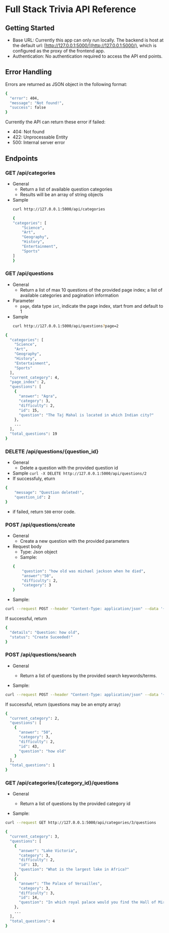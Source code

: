 # Full Stack Trivia API Reference 

## Getting Started
* Base URL: Currently this app can only run locally. The backend is host at the default url: [http://127.0.0.1:5000/](http://127.0.0.1:5000/), which is configured as the proxy of the frontend app.
* Authentication: No authentication required to access the API end points.

## Error Handling
Errors are returned as JSON object in the following format: 
```bash
{
  "error": 404, 
  "message": "Not found!", 
  "success": false
}
```
Currently the API can return these error if failed: 
* 404: Not found
* 422: Unprocessable Entity
* 500: Internal server error


## Endpoints

### GET /api/categories 
* General
    - Return a list of available question categories
    - Results will be an array of string objects
* Sample 
    ```bash
    curl http://127.0.0.1:5000/api/categories
    ```
    ```bash 
    {
    "categories": [
        "Science", 
        "Art", 
        "Geography", 
        "History", 
        "Entertainment", 
        "Sports"
    ]
    }
    ```

### GET /api/questions
* General
    - Return a list of max 10 questions of the provided page index; a list of available categories and pagination information
* Parameter
    - ``` page ```, data type ``` int ```, indicate the page index, start from and default to 1
* Sample
    ```bash 
    curl http://127.0.0.1:5000/api/questions?page=2
    ```
```bash
{
  "categories": [
    "Science", 
    "Art", 
    "Geography", 
    "History", 
    "Entertainment", 
    "Sports"
  ], 
  "current_category": 4, 
  "page_index": 2, 
  "questions": [
    {
      "answer": "Agra", 
      "category": 3, 
      "difficulty": 2, 
      "id": 15, 
      "question": "The Taj Mahal is located in which Indian city?"
    }, 
    ...
  ], 
  "total_questions": 19
}
```

### DELETE /api/questions/{question_id}


* General
    - Delete a question with the provided question id
* Sample
    ```curl -X DELETE http://127.0.0.1:5000/api/questions/2 ```
* If successfuly, eturn
```bash
{
    "message": "Question deleted!",
    "question_id": 2
}
```
* if failed, return ``` 500 ``` error code.

### POST /api/questions/create

* General
    - Create a new question with the provided parameters
* Request body
    - Type: Json object
    - Sample: 
    ```bash 
    {
        "question": "how old was michael jackson when he died",
        "answer":"50",
        "difficulty": 2, 
        "category": 3
    } 
    ``` 
* Sample: 
```bash
curl --request POST --header "Content-Type: application/json" --data '{"question":"how old", "answer":"50", "difficulty":2, "category":3}' http://127.0.0.1:5000/api/questions/create
```
If successful, return
```bash
{
  "details": "Question: how old", 
  "status": "Create Suceeded!"
}
```

### POST /api/questions/search
* General
    - Return a list of questions by the provided search keywords/terms.

* Sample: 
```bash
curl --request POST --header "Content-Type: application/json" --data '{"searchTerm":"how old"}' http://127.0.0.1:5000/api/questions/search
```
If successful, return (questions may be an empty array)
```bash
{
  "current_category": 2, 
  "questions": [
    {
      "answer": "50", 
      "category": 3, 
      "difficulty": 2, 
      "id": 43, 
      "question": "how old"
    }
  ], 
  "total_questions": 1
}
```

### GET /api/categories/{category_id}/questions
* General
    - Return a list of questions by the provided category id

* Sample: 
```bash
curl --request GET http://127.0.0.1:5000/api/categories/3/questions
```
```bash
{
  "current_category": 3, 
  "questions": [
    {
      "answer": "Lake Victoria", 
      "category": 3, 
      "difficulty": 2, 
      "id": 13, 
      "question": "What is the largest lake in Africa?"
    }, 
    {
      "answer": "The Palace of Versailles", 
      "category": 3, 
      "difficulty": 3, 
      "id": 14, 
      "question": "In which royal palace would you find the Hall of Mirrors?"
    }, 
    ...
  ], 
  "total_questions": 4
}
```


